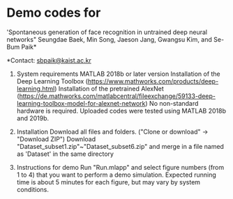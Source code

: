 # Demo codes for
'Spontaneous generation of face recognition in untrained deep neural networks"
Seungdae Baek, Min Song, Jaeson Jang, Gwangsu Kim, and Se-Bum Paik*

*Contact: sbpaik@kaist.ac.kr

1. System requirements
MATLAB 2018b or later version
Installation of the Deep Learning Toolbox (https://www.mathworks.com/products/deep-learning.html)
Installation of the pretrained AlexNet (https://de.mathworks.com/matlabcentral/fileexchange/59133-deep-learning-toolbox-model-for-alexnet-network)
No non-standard hardware is required.
Uploaded codes were tested using MATLAB 2018b and 2019b.

2. Installation
Download all files and folders. ("Clone or download" -> "Download ZIP")
Download "Dataset_subset1.zip"~"Dataset_subset6.zip" and merge in a file named as 'Dataset' in the same directory 

3. Instructions for demo
Run "Run.mlapp" and select figure numbers (from 1 to 4) that you want to perform a demo simulation.
Expected running time is about 5 minutes for each figure, but may vary by system conditions.
